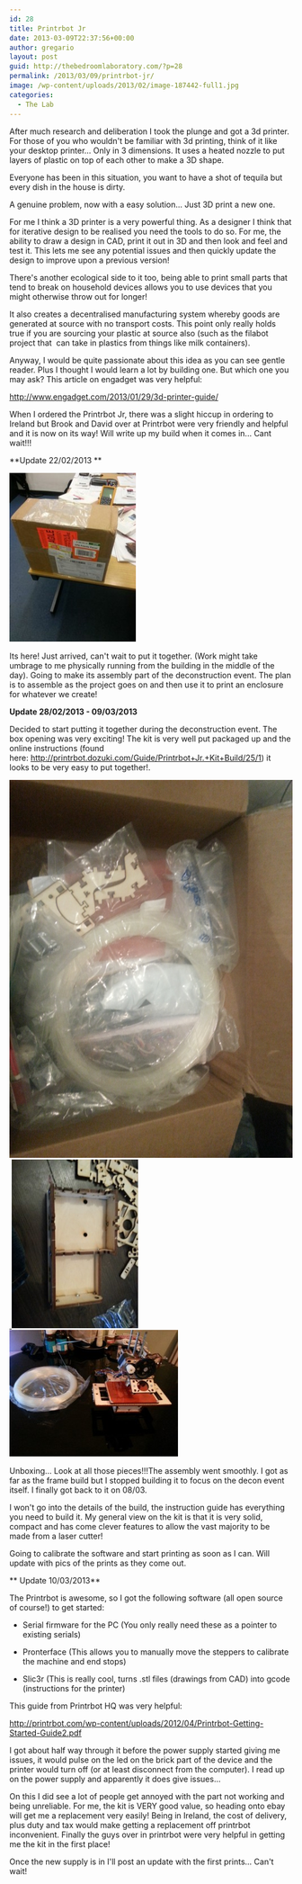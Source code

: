 ```yaml
---
id: 28
title: Printrbot Jr
date: 2013-03-09T22:37:56+00:00
author: gregario
layout: post
guid: http://thebedroomlaboratory.com/?p=28
permalink: /2013/03/09/printrbot-jr/
image: /wp-content/uploads/2013/02/image-187442-full1.jpg
categories:
  - The Lab
---
```

After much research and deliberation I took the plunge and got a 3d printer. For those of you who wouldn't be familiar with 3d printing, think of it like your desktop printer... Only in 3 dimensions. It uses a heated nozzle to put layers of plastic on top of each other to make a 3D shape.

Everyone has been in this situation, you want to have a shot of tequila but every dish in the house is dirty.
  
A genuine problem, now with a easy solution... Just 3D print a new one.

For me I think a 3D printer is a very powerful thing. As a designer I think that for iterative design to be realised you need the tools to do so. For me, the ability to draw a design in CAD, print it out in 3D and then look and feel and test it. This lets me see any potential issues and then quickly update the design to improve upon a previous version!

There's another ecological side to it too, being able to print small parts that tend to break on household devices allows you to use devices that you might otherwise throw out for longer!

It also creates a decentralised manufacturing system whereby goods are generated at source with no transport costs. This point only really holds true if you are sourcing your plastic at source also (such as the filabot project that  can take in plastics from things like milk containers).

Anyway, I would be quite passionate about this idea as you can see gentle reader. Plus I thought I would learn a lot by building one. But which one you may ask? This article on engadget was very helpful:

<a href="http://www.engadget.com/2013/01/29/3d-printer-guide/" target="_blank">http://www.engadget.com/2013/01/29/3d-printer-guide/</a>

When I ordered the Printrbot Jr, there was a slight hiccup in ordering to Ireland but Brook and David over at Printrbot were very friendly and helpful and it is now on its way! Will write up my build when it comes in... Cant wait!!!

**Update 22/02/2013 **

[<img class="alignnone size-medium wp-image-134" alt="0v_JQiSUWaI_5f2RElkOd50Qv4qMflf1tLY_kr1NZbc" src="/wp-content/uploads/2013/02/0v_JQiSUWaI_5f2RElkOd50Qv4qMflf1tLY_kr1NZbc-225x300.jpg" width="225" height="300" />](/wp-content/uploads/2013/02/0v_JQiSUWaI_5f2RElkOd50Qv4qMflf1tLY_kr1NZbc.jpg)

Its here! Just arrived, can't wait to put it together. (Work might take umbrage to me physically running from the building in the middle of the day). Going to make its assembly part of the deconstruction event. The plan is to assemble as the project goes on and then use it to print an enclosure for whatever we create!

**Update 28/02/2013 - 09/03/2013**

Decided to start putting it together during the deconstruction event. The box opening was very exciting! The kit is very well put packaged up and the online instructions (found here: http://printrbot.dozuki.com/Guide/Printrbot+Jr.+Kit+Build/25/1) it looks to be very easy to put together!.

[<img class="alignnone size-medium wp-image-146" alt="2013-02-23 01.09.50" src="/wp-content/uploads/2013/02/2013-02-23-01.09.50.jpg" /> ](/wp-content/uploads/2013/02/2013-02-23-01.09.50.jpg)[<img class="alignnone size-medium wp-image-166" alt="2013-02-23 03.05.12 (Medium)" src="/wp-content/uploads/2013/02/2013-02-23-03.05.12-Medium-225x300.jpg" width="225" height="300" />](/wp-content/uploads/2013/02/2013-02-23-03.05.12-Medium.jpg)[<img class="alignnone size-medium wp-image-164" alt="2013-03-09 17.54.44 (Medium)" src="/wp-content/uploads/2013/02/2013-03-09-17.54.44-Medium-300x225.jpg" width="300" height="225" />](/wp-content/uploads/2013/02/2013-03-09-17.54.44-Medium.jpg)

Unboxing... Look at all those pieces!!!The assembly went smoothly. I got as far as the frame build but I stopped building it to focus on the decon event itself. I finally got back to it on 08/03.

I won't go into the details of the build, the instruction guide has everything you need to build it. My general view on the kit is that it is very solid, compact and has come clever features to allow the vast majority to be made from a laser cutter!

Going to calibrate the software and start printing as soon as I can. Will update with pics of the prints as they come out.

** Update 10/03/2013**

The Printrbot is awesome, so I got the following software (all open source of course!) to get started:

- Serial firmware for the PC (You only really need these as a pointer to existing serials)
  
- Pronterface (This allows you to manually move the steppers to calibrate the machine and end stops)
  
- Slic3r (This is really cool, turns .stl files (drawings from CAD) into gcode (instructions for the printer)

This guide from Printrbot HQ was very helpful:
  
<a href="http://printrbot.com/wp-content/uploads/2012/04/Printrbot-Getting-Started-Guide2.pdf" target="_blank">http://printrbot.com/wp-content/uploads/2012/04/Printrbot-Getting-Started-Guide2.pdf</a>

I got about half way through it before the power supply started giving me issues, it would pulse on the led on the brick part of the device and the printer would turn off (or at least disconnect from the computer). I read up on the power supply and apparently it does give issues...

On this I did see a lot of people get annoyed with the part not working and being unreliable. For me, the kit is VERY good value, so heading onto ebay will get me a replacement very easily! Being in Ireland, the cost of delivery, plus duty and tax would make getting a replacement off printrbot inconvenient. Finally the guys over in printrbot were very helpful in getting me the kit in the first place!

Once the new supply is in I'll post an update with the first prints... Can't wait!

&nbsp;
